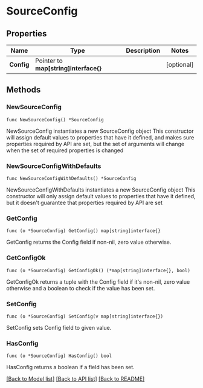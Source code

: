 # SourceConfig

## Properties

Name | Type | Description | Notes
------------ | ------------- | ------------- | -------------
**Config** | Pointer to **map[string]interface{}** |  | [optional] 

## Methods

### NewSourceConfig

`func NewSourceConfig() *SourceConfig`

NewSourceConfig instantiates a new SourceConfig object
This constructor will assign default values to properties that have it defined,
and makes sure properties required by API are set, but the set of arguments
will change when the set of required properties is changed

### NewSourceConfigWithDefaults

`func NewSourceConfigWithDefaults() *SourceConfig`

NewSourceConfigWithDefaults instantiates a new SourceConfig object
This constructor will only assign default values to properties that have it defined,
but it doesn't guarantee that properties required by API are set

### GetConfig

`func (o *SourceConfig) GetConfig() map[string]interface{}`

GetConfig returns the Config field if non-nil, zero value otherwise.

### GetConfigOk

`func (o *SourceConfig) GetConfigOk() (*map[string]interface{}, bool)`

GetConfigOk returns a tuple with the Config field if it's non-nil, zero value otherwise
and a boolean to check if the value has been set.

### SetConfig

`func (o *SourceConfig) SetConfig(v map[string]interface{})`

SetConfig sets Config field to given value.

### HasConfig

`func (o *SourceConfig) HasConfig() bool`

HasConfig returns a boolean if a field has been set.


[[Back to Model list]](../README.md#documentation-for-models) [[Back to API list]](../README.md#documentation-for-api-endpoints) [[Back to README]](../README.md)


